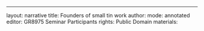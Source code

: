 ---
layout: narrative
title: Founders of small tin work
author:
mode: annotated
editor: GR8975 Seminar Participants
rights: Public Domain
materials: 